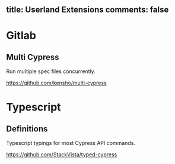 title: Userland Extensions
comments: false
---

# Gitlab

## Multi Cypress

Run multiple spec files concurrently.

https://github.com/kensho/multi-cypress

# Typescript

## Definitions

Typescript typings for most Cypress API commands.

https://github.com/StackVista/typed-cypress
